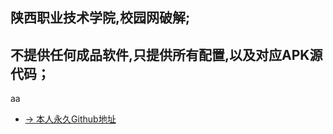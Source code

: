 ## 陕西职业技术学院,校园网破解;
## 不提供任何成品软件,只提供所有配置,以及对应APK源代码；

aa

- [→ 本人永久Github地址](https://github.com/wo2ni)
